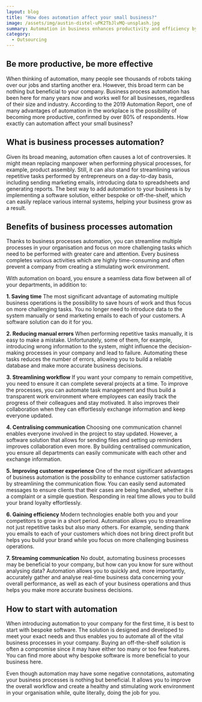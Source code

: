 ```yaml
---
layout: blog
title: "How does automation affect your small business?"
image: /assets/img/austin-distel-uPK2TbJlvMQ-unsplash.jpg
summary: Automation in business enhances productivity and efficiency by streamlining tasks, reducing errors, and improving customer experience and decision-making processes.
category:
  - Outsourcing
---
```


## Be more productive, be more effective
When thinking of automation, many people see thousands of robots taking over our jobs and starting another era. However, this broad term can be nothing but beneficial to your company. Business process automation has been here for many years now and works well for all businesses, regardless of their size and industry. According to the 2019 Automation Report, one of many advantages of automation in the workplace is the possibility of becoming more productive, confirmed by over 80% of respondents. How exactly can automation affect your small business?

## What is business processes automation?
Given its broad meaning, automation often causes a lot of controversies. It might mean replacing manpower when performing physical processes, for example, product assembly. Still, it can also stand for streamlining various repetitive tasks performed by entrepreneurs on a day-to-day basis, including sending marketing emails, introducing data to spreadsheets and generating reports. The best way to add automation to your business is by implementing a software solution, either bespoke or off-the-shelf, which can easily replace various internal systems, helping your business grow as a result.

## Benefits of business processes automation
Thanks to business processes automation, you can streamline multiple processes in your organisation and focus on more challenging tasks which need to be performed with greater care and attention. Every business completes various activities which are highly time-consuming and often prevent a company from creating a stimulating work environment.

With automation on board, you ensure a seamless data flow between all of your departments, in addition to:

  **1. Saving time**
The most significant advantage of automating multiple business operations is the possibility to save hours of work and thus focus on more challenging tasks. You no longer need to introduce data to the system manually or send marketing emails to each of your customers. A software solution can do it for you.

  **2. Reducing manual errors**
When performing repetitive tasks manually, it is easy to make a mistake. Unfortunately, some of them, for example, introducing wrong information to the system, might influence the decision-making processes in your company and lead to failure. Automating these tasks reduces the number of errors, allowing you to build a reliable database and make more accurate business decisions.

  **3. Streamlining workflow**
If you want your company to remain competitive, you need to ensure it can complete several projects at a time. To improve the processes, you can automate task management and thus build a transparent work environment where employees can easily track the progress of their colleagues and stay motivated. It also improves their collaboration when they can effortlessly exchange information and keep everyone updated.

 **4. Centralising communication**
Choosing one communication channel enables everyone involved in the project to stay updated. However, a software solution that allows for sending files and setting up reminders improves collaboration even more. By building centralised communication, you ensure all departments can easily communicate with each other and exchange information.

 **5. Improving customer experience**
One of the most significant advantages of business automation is the possibility to enhance customer satisfaction by streamlining the communication flow. You can easily send automated messages to ensure clients that their cases are being handled, whether it is a complaint or a simple question. Responding in real time allows you to build your brand loyalty effortlessly.

 **6. Gaining efficiency**
Modern technologies enable both you and your competitors to grow in a short period. Automation allows you to streamline not just repetitive tasks but also many others. For example, sending thank you emails to each of your customers which does not bring direct profit but helps you build your brand while you focus on more challenging business operations.

 **7. Streaming communication**
No doubt, automating business processes may be beneficial to your company, but how can you know for sure without analysing data? Automation allows you to quickly and, more importantly, accurately gather and analyse real-time business data concerning your overall performance, as well as each of your business operations and thus helps you make more accurate business decisions.


## How to start with automation
When introducing automation to your company for the first time, it is best to start with bespoke software. The solution is designed and developed to meet your exact needs and thus enables you to automate all of the vital business processes in your company. Buying an off-the-shelf solution is often a compromise since it may have either too many or too few features. You can find more about why bespoke software is more beneficial to your business here.

Even though automation may have some negative connotations, automating your business processes is nothing but beneficial. It allows you to improve the overall workflow and create a healthy and stimulating work environment in your organisation while, quite literally, doing the job for you.
